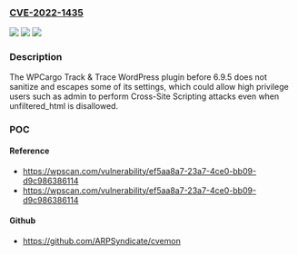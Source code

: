 ### [CVE-2022-1435](https://cve.mitre.org/cgi-bin/cvename.cgi?name=CVE-2022-1435)
![](https://img.shields.io/static/v1?label=Product&message=WPCargo%20Track%20%26%20Trace&color=blue)
![](https://img.shields.io/static/v1?label=Version&message=6.9.5%3C%206.9.5%20&color=brighgreen)
![](https://img.shields.io/static/v1?label=Vulnerability&message=CWE-79%20Cross-site%20Scripting%20(XSS)&color=brighgreen)

### Description

The WPCargo Track & Trace WordPress plugin before 6.9.5 does not sanitize and escapes some of its settings, which could allow high privilege users such as admin to perform Cross-Site Scripting attacks even when unfiltered_html is disallowed.

### POC

#### Reference
- https://wpscan.com/vulnerability/ef5aa8a7-23a7-4ce0-bb09-d9c986386114
- https://wpscan.com/vulnerability/ef5aa8a7-23a7-4ce0-bb09-d9c986386114

#### Github
- https://github.com/ARPSyndicate/cvemon

